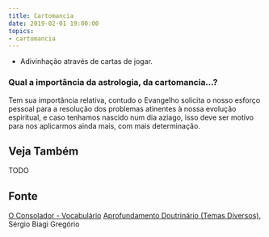 ```yaml
---
title: Cartomancia
date: 2019-02-01 19:00:00
topics:
- cartomancia
---
```


* Adivinhação através de cartas de jogar.

### Qual a importância da astrologia, da cartomancia...?
Tem sua importância relativa, contudo o Evangelho solicita o nosso
esforço pessoal para a resolução dos problemas atinentes à nossa
evolução espiritual, e caso tenhamos nascido num dia aziago, isso deve
ser motivo para nos aplicarmos ainda mais, com mais determinação.

## Veja Também
TODO

## Fonte
[O Consolador - Vocabulário](http://www.oconsolador.com.br/linkfixo/vocabulario/principal.html)
[Aprofundamento Doutrinário (Temas Diversos)](https://sites.google.com/view/aprofundamentodoutrinario/números), Sérgio Biagi Gregório

